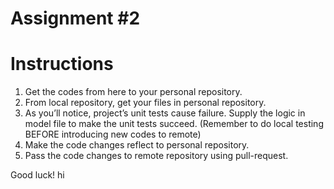 # Assignment #2

# Instructions

1.	Get the codes from here to your personal repository.
2.	From local repository, get your files in personal repository.
3.	As you’ll notice, project’s unit tests cause failure. Supply the logic in model file to make the unit tests succeed. (Remember to do local testing BEFORE introducing new codes to remote)
4.	Make the code changes reflect to personal repository. 
5.	Pass the code changes to remote repository using pull-request.

Good luck! hi
